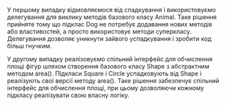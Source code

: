 У першому випадку відмовляємося від спадкування і використовуємо делегування для виклику методів базового класу Animal. Таке рішення прийняте тому що підклас Dog не потребує додавання нових методів або властивостей, а просто використовує методи суперкласу. Делегування дозволяє уникнути зайвого успадкування і зробити код більш гнучким.

У другому випадку реалізовуємо спільний інтерфейс для обчислення площі фігур шляхом створення базового класу Shape з абстрактним методом area(). Підкласи Square і Circle успадковують від Shape і реалізують свої версії методу area(). Таке рішення забезпечує спільний інтерфейс для обчислення площі, при цьому дозволяючи кожному підкласу реалізувати свою власну логіку.